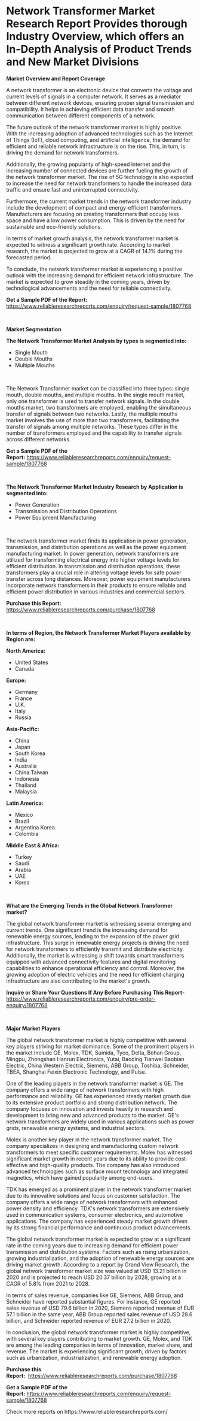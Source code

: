 <p><h1>Network Transformer Market Research Report Provides thorough Industry Overview, which offers an In-Depth Analysis of Product Trends and New Market Divisions</h1></p><p><strong>Market Overview and Report Coverage</strong></p>
<p><p>A network transformer is an electronic device that converts the voltage and current levels of signals in a computer network. It serves as a mediator between different network devices, ensuring proper signal transmission and compatibility. It helps in achieving efficient data transfer and smooth communication between different components of a network.</p><p>The future outlook of the network transformer market is highly positive. With the increasing adoption of advanced technologies such as the Internet of Things (IoT), cloud computing, and artificial intelligence, the demand for efficient and reliable network infrastructure is on the rise. This, in turn, is driving the demand for network transformers.</p><p>Additionally, the growing popularity of high-speed internet and the increasing number of connected devices are further fueling the growth of the network transformer market. The rise of 5G technology is also expected to increase the need for network transformers to handle the increased data traffic and ensure fast and uninterrupted connectivity.</p><p>Furthermore, the current market trends in the network transformer industry include the development of compact and energy-efficient transformers. Manufacturers are focusing on creating transformers that occupy less space and have a low power consumption. This is driven by the need for sustainable and eco-friendly solutions.</p><p>In terms of market growth analysis, the network transformer market is expected to witness a significant growth rate. According to market research, the market is projected to grow at a CAGR of 14.1% during the forecasted period.</p><p>To conclude, the network transformer market is experiencing a positive outlook with the increasing demand for efficient network infrastructure. The market is expected to grow steadily in the coming years, driven by technological advancements and the need for reliable connectivity.</p></p>
<p><strong>Get a Sample PDF of the Report:</strong> <a href="https://www.reliableresearchreports.com/enquiry/request-sample/1807768">https://www.reliableresearchreports.com/enquiry/request-sample/1807768</a></p>
<p>&nbsp;</p>
<p><strong>Market Segmentation</strong></p>
<p><strong>The Network Transformer Market Analysis by types is segmented into:</strong></p>
<p><ul><li>Single Mouth</li><li>Double Mouths</li><li>Multiple Mouths</li></ul></p>
<p>&nbsp;</p>
<p><p>The Network Transformer market can be classified into three types: single mouth, double mouths, and multiple mouths. In the single mouth market, only one transformer is used to transfer network signals. In the double mouths market, two transformers are employed, enabling the simultaneous transfer of signals between two networks. Lastly, the multiple mouths market involves the use of more than two transformers, facilitating the transfer of signals among multiple networks. These types differ in the number of transformers employed and the capability to transfer signals across different networks.</p></p>
<p><strong>Get a Sample PDF of the Report:</strong>&nbsp;<a href="https://www.reliableresearchreports.com/enquiry/request-sample/1807768">https://www.reliableresearchreports.com/enquiry/request-sample/1807768</a></p>
<p>&nbsp;</p>
<p><strong>The Network Transformer Market Industry Research by Application is segmented into:</strong></p>
<p><ul><li>Power Generation</li><li>Transmission and Distribution Operations</li><li>Power Equipment Manufacturing</li></ul></p>
<p>&nbsp;</p>
<p><p>The network transformer market finds its application in power generation, transmission, and distribution operations as well as the power equipment manufacturing market. In power generation, network transformers are utilized for transforming electrical energy into higher voltage levels for efficient distribution. In transmission and distribution operations, these transformers play a crucial role in altering voltage levels for safe power transfer across long distances. Moreover, power equipment manufacturers incorporate network transformers in their products to ensure reliable and efficient power distribution in various industries and commercial sectors.</p></p>
<p><strong>Purchase this Report:</strong>&nbsp; <a href="https://www.reliableresearchreports.com/purchase/1807768">https://www.reliableresearchreports.com/purchase/1807768</a></p>
<p>&nbsp;</p>
<p><strong>In terms of Region, the Network Transformer Market Players available by Region are:</strong></p>
<p>
    <p> <strong> North America: </strong>
        <ul>
            <li>United States</li>
            <li>Canada</li>
        </ul>
        </p> 
    <p> <strong> Europe: </strong>
        <ul>
            <li>Germany</li>
            <li>France</li>
            <li>U.K.</li>
            <li>Italy</li>
            <li>Russia</li>
        </ul>
        </p> 
    <p> <strong> Asia-Pacific: </strong>
        <ul>
            <li>China</li>
            <li>Japan</li>
            <li>South Korea</li>
            <li>India</li>
            <li>Australia</li>
            <li>China Taiwan</li>
            <li>Indonesia</li>
            <li>Thailand</li>
            <li>Malaysia</li>
        </ul>
        </p> 
    <p> <strong> Latin America: </strong>
        <ul>
            <li>Mexico</li>
            <li>Brazil</li>
            <li>Argentina Korea</li>
            <li>Colombia</li>
        </ul>
        </p> 
    <p> <strong> Middle East & Africa: </strong>
        <ul>
            <li>Turkey</li>
            <li>Saudi</li>
            <li>Arabia</li>
            <li>UAE</li>
            <li>Korea</li>
        </ul>
    </p>
    </p>
<p>&nbsp;</p>
<p><strong>What are the Emerging Trends in the Global Network Transformer market?</strong></p>
<p><p>The global network transformer market is witnessing several emerging and current trends. One significant trend is the increasing demand for renewable energy sources, leading to the expansion of the power grid infrastructure. This surge in renewable energy projects is driving the need for network transformers to efficiently transmit and distribute electricity. Additionally, the market is witnessing a shift towards smart transformers equipped with advanced connectivity features and digital monitoring capabilities to enhance operational efficiency and control. Moreover, the growing adoption of electric vehicles and the need for efficient charging infrastructure are also contributing to the market's growth.</p></p>
<p><strong>Inquire or Share Your Questions If Any Before Purchasing This Report</strong>- <a href="https://www.reliableresearchreports.com/enquiry/pre-order-enquiry/1807768">https://www.reliableresearchreports.com/enquiry/pre-order-enquiry/1807768</a></p>
<p>&nbsp;</p>
<p><strong>Major Market Players</strong></p>
<p><p>The global network transformer market is highly competitive with several key players striving for market dominance. Some of the prominent players in the market include GE, Molex, TDK, Sumida, Tyco, Delta, Bohan Group, Mingpu, Zhongshan Hanrun Electronics, Yutai, Baoding Tianwei Baobian Electric, China Western Electric, Siemens, ABB Group, Toshiba, Schneider, TBEA, Shanghai Feixin Electronic Technology, and Pulse.</p><p>One of the leading players in the network transformer market is GE. The company offers a wide range of network transformers with high performance and reliability. GE has experienced steady market growth due to its extensive product portfolio and strong distribution network. The company focuses on innovation and invests heavily in research and development to bring new and advanced products to the market. GE's network transformers are widely used in various applications such as power grids, renewable energy systems, and industrial sectors.</p><p>Molex is another key player in the network transformer market. The company specializes in designing and manufacturing custom network transformers to meet specific customer requirements. Molex has witnessed significant market growth in recent years due to its ability to provide cost-effective and high-quality products. The company has also introduced advanced technologies such as surface mount technology and integrated magnetics, which have gained popularity among end-users.</p><p>TDK has emerged as a prominent player in the network transformer market due to its innovative solutions and focus on customer satisfaction. The company offers a wide range of network transformers with enhanced power density and efficiency. TDK's network transformers are extensively used in communication systems, consumer electronics, and automotive applications. The company has experienced steady market growth driven by its strong financial performance and continuous product advancements.</p><p>The global network transformer market is expected to grow at a significant rate in the coming years due to increasing demand for efficient power transmission and distribution systems. Factors such as rising urbanization, growing industrialization, and the adoption of renewable energy sources are driving market growth. According to a report by Grand View Research, the global network transformer market size was valued at USD 13.21 billion in 2020 and is projected to reach USD 20.37 billion by 2028, growing at a CAGR of 5.8% from 2021 to 2028.</p><p>In terms of sales revenue, companies like GE, Siemens, ABB Group, and Schneider have reported substantial figures. For instance, GE reported sales revenue of USD 79.6 billion in 2020, Siemens reported revenue of EUR 57.1 billion in the same year, ABB Group reported sales revenue of USD 28.6 billion, and Schneider reported revenue of EUR 27.2 billion in 2020.</p><p>In conclusion, the global network transformer market is highly competitive, with several key players contributing to market growth. GE, Molex, and TDK are among the leading companies in terms of innovation, market share, and revenue. The market is experiencing significant growth, driven by factors such as urbanization, industrialization, and renewable energy adoption.</p></p>
<p><strong>Purchase this Report:</strong>&nbsp;&nbsp;<a href="https://www.reliableresearchreports.com/purchase/1807768">https://www.reliableresearchreports.com/purchase/1807768</a></p>
<p></p>
<p><strong>Get a Sample PDF of the Report:</strong>&nbsp;<a href="https://www.reliableresearchreports.com/enquiry/request-sample/1807768">https://www.reliableresearchreports.com/enquiry/request-sample/1807768</a></p>
<p>Check more reports on https://www.reliableresearchreports.com/</p>